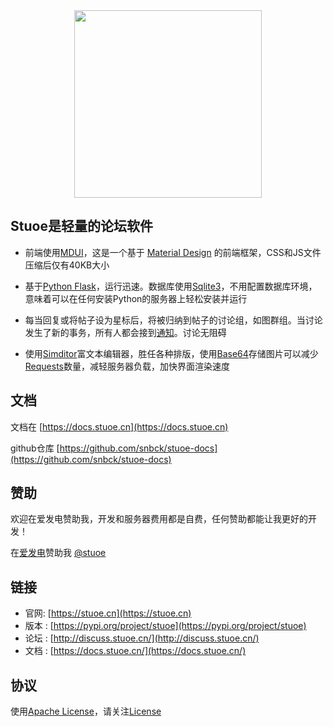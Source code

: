 <div align="center">
<img src="https://raw.githubusercontent.com/snbck/stuoe.github.io/master/static/Stuoe.png" width="300" height="300">

</div>


## Stuoe是轻量的论坛软件

* 前端使用[MDUI](https://mdui.org/)，这是一个基于 [Material Design](https://material.io/design/) 的前端框架，CSS和JS文件压缩后仅有40KB大小

* 基于[Python Flask](https://github.com/pallets/flask)，运行迅速。数据库使用[Sqlite3](https://www.sqlite.org/index.html)，不用配置数据库环境，意味着可以在任何安装Python的服务器上轻松安装并运行

* 每当回复或将帖子设为星标后，将被归纳到帖子的讨论组，如图群组。当讨论发生了新的事务，所有人都会接到[通知](https://baike.baidu.com/item/%E9%80%9A%E7%9F%A5/5957034)。讨论无阻碍

* 使用[Simditor](https://simditor.tower.im/)富文本编辑器，胜任各种排版，使用[Base64](https://www.base64decode.org/)存储图片可以减少[Requests](https://github.com/request/request)数量，减轻服务器负载，加快界面渲染速度

## 文档
文档在 [https://docs.stuoe.cn](https://docs.stuoe.cn)

github仓库 [https://github.com/snbck/stuoe-docs](https://github.com/snbck/stuoe-docs)


## 赞助
欢迎在爱发电赞助我，开发和服务器费用都是自费，任何赞助都能让我更好的开发！

在[爱发电](http://afdian.net/)赞助我  [@stuoe](http://afdian.net/@stuoe)


## 链接

* 官网:  [https://stuoe.cn](https://stuoe.cn)
* 版本 : [https://pypi.org/project/stuoe](https://pypi.org/project/stuoe)
* 论坛 : [http://discuss.stuoe.cn/](http://discuss.stuoe.cn/)
* 文档 : [https://docs.stuoe.cn/](https://docs.stuoe.cn/)

## 协议
使用[Apache License](http://www.apache.org/licenses/)，请关注[License](https://github.com/stuoe/stuoe/blob/master/LICENSE)


